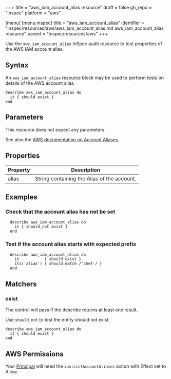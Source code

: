 +++
title = "aws_iam_account_alias resource"
draft = false
gh_repo = "inspec"
platform = "aws"

[menu]
  [menu.inspec]
    title = "aws_iam_account_alias"
    identifier = "inspec/resources/aws/aws_iam_account_alias.md aws_iam_account_alias resource"
    parent = "inspec/resources/aws"
+++

Use the `aws_iam_account_alias` InSpec audit resource to test properties of the AWS IAM account alias.

## Syntax

An `aws_iam_account_alias` resource block may be used to perform tests on details of the AWS account alias.

    describe aws_iam_account_alias do
      it { should exist }
    end

## Parameters

This resource does not expect any parameters.

See also the [AWS documentation on Account Aliases](https://docs.aws.amazon.com/IAM/latest/UserGuide/console_account-alias.html).

## Properties

| Property | Description                                 |
| -------- | ------------------------------------------- |
| alias    | String containing the Alias of the account. |

## Examples

### Check that the account alias has not be set

      describe aws_iam_account_alias do
        it { should_not exist }
      end

### Test if the account alias starts with expected prefix

      describe aws_iam_account_alias do
        it           { should exist }
        its('alias') { should match /^chef-/ }
      end

## Matchers

### exist

The control will pass if the describe returns at least one result.

Use `should_not` to test the entity should not exist.

    describe aws_iam_account_alias do
      it { should exist }
    end

## AWS Permissions

Your [Principal](https://docs.aws.amazon.com/IAM/latest/UserGuide/intro-structure.html#intro-structure-principal) will need the `iam:ListAccountAliases` action with Effect set to Allow.
